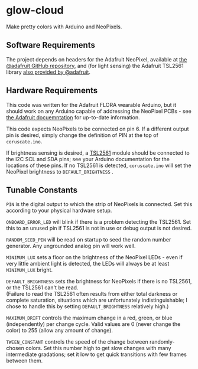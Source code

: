 glow-cloud
==========

Make pretty colors with Arduino and NeoPixels.

Software Requirements
------------

The project depends on headers for the Adafruit NeoPixel, available at 
[the @adafruit GitHub repository](https://github.com/adafruit/Adafruit_NeoPixel), 
and (for light sensing) the Adafruit TSL2561 library 
[also provided by @adafruit](https://github.com/adafruit/Adafruit_TSL2561).

Hardware Requirements
---------------------

This code was written for the Adafruit FLORA wearable Arduino, but it should work on 
any Arduino capable of addressing the NeoPixel PCBs - see 
[the Adafruit docuemntation](https://learn.adafruit.com/adafruit-neopixel-uberguide/arduino-library) 
for up-to-date information.

This code expects NeoPixels to be connected on pin 6.  If a different output pin is desired,
simply change the definition of PIN at the top of `coruscate.ino`.

If brightness sensing is desired, a [TSL2561](http://www.adafruit.com/products/1246) module should 
be connected to the I2C SCL and SDA pins; see your Arduino documentation for the locations of these pins.
If no TSL2561 is detected, `coruscate.ino` will set the NeoPixel brightness to `DEFAULT_BRIGHTNESS` .

Tunable Constants
-----------------

`PIN` is the digital output to which the strip of NeoPixels is connected.  Set this according to your physical hardware setup.

`ONBOARD_ERROR_LED` will blink if there is a problem detecting the TSL2561.  Set this to an unused pin if TSL2561 
is not in use or debug output is not desired.

`RANDOM_SEED_PIN` will be read on startup to seed the random number generator.  Any ungrounded analog pin will 
work well.

`MINIMUM_LUX` sets a floor on the brightness of the NeoPixel LEDs - even if very little ambient light is detected, 
the LEDs will always be at least `MINIMUM_LUX` bright.

`DEFAULT_BRIGHTNESS` sets the brightness for NeoPixels if there is no TSL2561, or the TSL2561 can't be read.  
(Failure to read the TSL2561 often results from either total darkness or complete saturation, situations 
which are unfortunately indistinguishable; I chose to handle this by setting `DEFAULT_BRIGHTNESS` relatively high.)

`MAXIMUM_DRIFT` controls the maximum change in a red, green, or blue (independently) per change cycle.  Valid values are 0 (never change the color) to 255 (allow any amount of change).

`TWEEN_CONSTANT` controls the speed of the change between randomly-chosen colors.  Set this number high to get slow changes with many intermediate gradations; set it low to get quick transitions with few frames between them.
